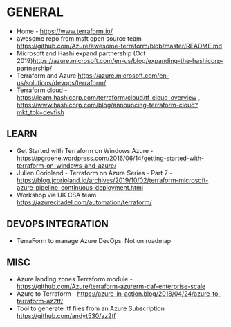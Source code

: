 # GENERAL

* Home - <https://www.terraform.io/>
* awesome repo from msft open source team <https://github.com/Azure/awesome-terraform/blob/master/README.md>
* Microsoft and Hashi expand partnership (Oct 2019)<https://azure.microsoft.com/en-us/blog/expanding-the-hashicorp-partnership/>
* Terraform and Azure <https://azure.microsoft.com/en-us/solutions/devops/terraform/>
* Terraform cloud - https://learn.hashicorp.com/terraform/cloud/tf_cloud_overview , https://www.hashicorp.com/blog/announcing-terraform-cloud?mkt_tok=devfish

## LEARN

* Get Started with Terraform on Windows Azure - <https://pgroene.wordpress.com/2016/06/14/getting-started-with-terraform-on-windows-and-azure/>
* Julien Corioland - Terraform on Azure Series - Part 7 - https://blog.jcorioland.io/archives/2019/10/02/terraform-microsoft-azure-pipeline-continuous-deployment.html
* Workshop via UK CSA team <https://azurecitadel.com/automation/terraform/>

## DEVOPS INTEGRATION

* TerraForm to manage Azure DevOps.  Not on roadmap

## MISC

* Azure landing zones Terraform module - https://github.com/Azure/terraform-azurerm-caf-enterprise-scale
* Azure to Terraform - <https://azure-in-action.blog/2018/04/24/azure-to-terraform-az2tf/>
* Tool to generate .tf files from an Azure Subscription <https://github.com/andyt530/az2tf>
